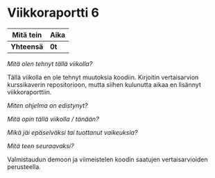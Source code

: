 # Viikkoraportti 6

| Mitä tein    | Aika   |
| ------------ | ------ |
| **Yhteensä** | **0t** |

_Mitä olen tehnyt tällä viikolla?_

Tällä viikolla en ole tehnyt muutoksia koodiin. Kirjoitin vertaisarvion kurssikaverin repositorioon, mutta siihen kulunutta aikaa en lisännyt viikkoraporttiin.

_Miten ohjelma on edistynyt?_

_Mitä opin tällä viikolla / tänään?_

_Mikä jäi epäselväksi tai tuottanut vaikeuksia?_

_Mitä teen seuraavaksi?_

Valmistaudun demoon ja viimeistelen koodin saatujen vertaisarvioiden perusteella.
